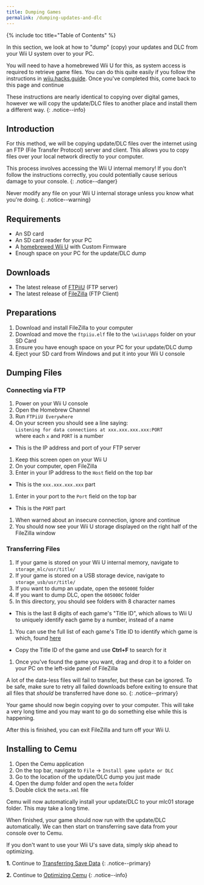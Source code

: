 ```yaml
---
title: Dumping Games
permalink: /dumping-updates-and-dlc
---
```


{% include toc title="Table of Contents" %}

In this section, we look at how to "dump" (copy) your updates and DLC from your Wii U system over to your PC.

You will need to have a homebrewed Wii U for this, as system access is required to retrieve game files. You can do this quite easily if you follow the instructions in [wiiu.hacks.guide](https://wiiu.hacks.guide/). Once you've completed this, come back to this page and continue

These instructions are nearly identical to copying over digital games, however we will copy the update/DLC files to another place and install them a different way.
{: .notice--info}

## Introduction

For this method, we will be copying update/DLC files over the internet using an FTP (File Transfer Protocol) server and client. This allows you to copy files over your local network directly to your computer.

This process involves accessing the Wii U internal memory! If you don't follow the instructions correctly, you could potentially cause serious damage to your console.
{: .notice--danger}

Never modify any file on your Wii U internal storage unless you know what you're doing.
{: .notice--warning}

## Requirements

- An SD card
- An SD card reader for your PC
- A [homebrewed Wii U](https://wiiu.hacks.guide/) with Custom Firmware
- Enough space on your PC for the update/DLC dump

## Downloads

- The latest release of [FTPiiU](https://github.com/FIX94/ftpiiu/releases) (FTP server)
- The latest release of [FileZilla](https://filezilla-project.org/download.php?show_all=1) (FTP Client)

## Preparations

1. Download and install FileZilla to your computer
1. Download and move the `ftpiiu.elf` file to the `\wiiu\apps` folder on your SD Card
1. Ensure you have enough space on your PC for your update/DLC dump
1. Eject your SD card from Windows and put it into your Wii U console

## Dumping Files

### Connecting via FTP

1. Power on your Wii U console
1. Open the Homebrew Channel
1. Run `FTPiiU Everywhere`
1. On your screen you should see a line saying:<br>
    `Listening for data connections at xxx.xxx.xxx.xxx:PORT`<br>
    where each `x` and `PORT` is a number
  - This is the IP address and port of your FTP server
1. Keep this screen open on your Wii U
1. On your computer, open FileZilla
1. Enter in your IP address to the `Host` field on the top bar
  - This is the `xxx.xxx.xxx.xxx` part
1. Enter in your port to the `Port` field on the top bar
  - This is the `PORT` part
1. When warned about an insecure connection, ignore and continue
1. You should now see your Wii U storage displayed on the right half of the FileZilla window

### Transferring Files

1. If your game is stored on your Wii U internal memory, navigate to `storage_mlc/usr/title/`
1. If your game is stored on a USB storage device, navigate to `storage_usb/usr/title/`
1. If you want to dump an update, open the `005000E` folder
1. If you want to dump DLC, open the `005000C` folder
1. In this directory, you should see folders with 8 character names
  - This is the last 8 digits of each game's "Title ID", which allows to Wii U to uniquely identify each game by a number, instead of a name
1. You can use the full list of each game's Title ID to identify which game is which, found [here](http://wiiubrew.org/wiki/Title_database#00050000:_eShop_and_disc_titles)
  - Copy the Title ID of the game and use **Ctrl+F** to search for it
1. Once you've found the game you want, drag and drop it to a folder on your PC on the left-side panel of FileZilla

A lot of the data-less files will fail to transfer, but these can be ignored. To be safe, make sure to retry all failed downloads before exiting to ensure that all files that _should_ be transferred have done so.
{: .notice--primary}

Your game should now begin copying over to your computer. This will take a very long time and you may want to go do something else while this is happening.

After this is finished, you can exit FileZilla and turn off your Wii U.

## Installing to Cemu

1. Open the Cemu application
1. On the top bar, navigate to `File` -> `Install game update or DLC`
1. Go to the location of the update/DLC dump you just made
1. Open the dump folder and open the `meta` folder
1. Double click the `meta.xml` file

Cemu will now automatically install your update/DLC to your mlc01 storage folder. This may take a long time.

When finished, your game should now run with the update/DLC automatically. We can then start on transferring save data from your console over to Cemu.

If you don't want to use your Wii U's save data, simply skip ahead to optimizing.

**1.** Continue to [Transferring Save Data](transferring-save-data)
{: .notice--primary}

**2.** Continue to [Optimizing Cemu](optimizing-cemu)
{: .notice--info}
